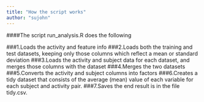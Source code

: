 ```yaml
---
title: "How the script works"
author: "sujohn"
---
```

####The script run_analysis.R does the following 


###1.Loads the activity and feature info
###2.Loads both the training and test datasets, keeping only those columns which reflect a mean or standard deviation
###3.Loads the activity and subject data for each dataset, and merges those columns with the dataset
###4.Merges the two datasets
###5.Converts the activity and subject columns into factors
###6.Creates a tidy dataset that consists of the average (mean) value of each variable for each subject and activity pair.
###7.Saves the end result is in the file tidy.csv.